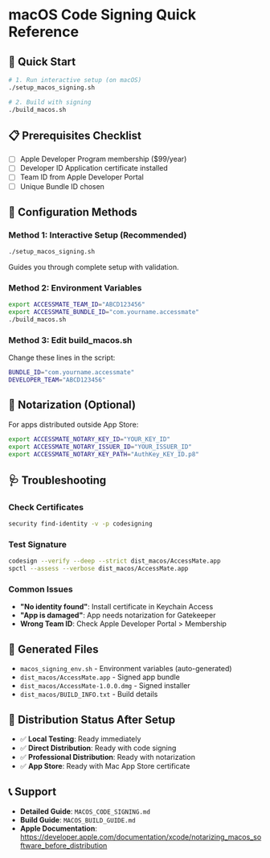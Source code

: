 # macOS Code Signing Quick Reference

## 🚀 Quick Start
```bash
# 1. Run interactive setup (on macOS)
./setup_macos_signing.sh

# 2. Build with signing
./build_macos.sh
```

## 📋 Prerequisites Checklist
- [ ] Apple Developer Program membership ($99/year)
- [ ] Developer ID Application certificate installed
- [ ] Team ID from Apple Developer Portal
- [ ] Unique Bundle ID chosen

## 🔧 Configuration Methods

### Method 1: Interactive Setup (Recommended)
```bash
./setup_macos_signing.sh
```
Guides you through complete setup with validation.

### Method 2: Environment Variables
```bash
export ACCESSMATE_TEAM_ID="ABCD123456"
export ACCESSMATE_BUNDLE_ID="com.yourname.accessmate"
./build_macos.sh
```

### Method 3: Edit build_macos.sh
Change these lines in the script:
```bash
BUNDLE_ID="com.yourname.accessmate"
DEVELOPER_TEAM="ABCD123456"
```

## 🔐 Notarization (Optional)
For apps distributed outside App Store:

```bash
export ACCESSMATE_NOTARY_KEY_ID="YOUR_KEY_ID"
export ACCESSMATE_NOTARY_ISSUER_ID="YOUR_ISSUER_ID"  
export ACCESSMATE_NOTARY_KEY_PATH="AuthKey_KEY_ID.p8"
```

## 🩺 Troubleshooting

### Check Certificates
```bash
security find-identity -v -p codesigning
```

### Test Signature
```bash
codesign --verify --deep --strict dist_macos/AccessMate.app
spctl --assess --verbose dist_macos/AccessMate.app
```

### Common Issues
- **"No identity found"**: Install certificate in Keychain Access
- **"App is damaged"**: App needs notarization for Gatekeeper
- **Wrong Team ID**: Check Apple Developer Portal > Membership

## 📁 Generated Files
- `macos_signing_env.sh` - Environment variables (auto-generated)
- `dist_macos/AccessMate.app` - Signed app bundle
- `dist_macos/AccessMate-1.0.0.dmg` - Signed installer
- `dist_macos/BUILD_INFO.txt` - Build details

## 🎯 Distribution Status After Setup
- ✅ **Local Testing**: Ready immediately
- ✅ **Direct Distribution**: Ready with code signing
- ✅ **Professional Distribution**: Ready with notarization
- ✅ **App Store**: Ready with Mac App Store certificate

## 📞 Support
- **Detailed Guide**: `MACOS_CODE_SIGNING.md`
- **Build Guide**: `MACOS_BUILD_GUIDE.md`
- **Apple Documentation**: https://developer.apple.com/documentation/xcode/notarizing_macos_software_before_distribution